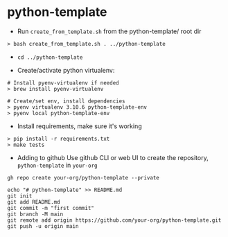 
# python-template

- Run `create_from_template.sh` from the python-template/ root dir
```
> bash create_from_template.sh . ../python-template
```

- `cd ../python-template`

- Create/activate python virtualenv:
```
# Install pyenv-virtualenv if needed
> brew install pyenv-virtualenv

# Create/set env, install dependencies
> pyenv virtualenv 3.10.6 python-template-env
> pyenv local python-template-env
```


- Install requirements, make sure it's working
```
> pip install -r requirements.txt
> make tests
```


- Adding to github
Use github CLI or web UI to create the repository, `python-template` in `your-org`

```
gh repo create your-org/python-template --private
```

```
echo "# python-template" >> README.md
git init
git add README.md
git commit -m "first commit"
git branch -M main
git remote add origin https://github.com/your-org/python-template.git
git push -u origin main
```

